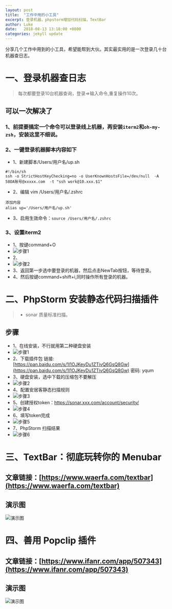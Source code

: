 ```yaml
---
layout: post
title:  "工作中用的小工具"
excerpt: 登录机器，phpstorm增加代码扫描，TextBar
author: Luke
date:   2018-08-13 13:18:00 +0800
categories: jekyll update
---   
```


分享几个工作中用到的小工具，希望能帮到大伙。其实最实用的是一次登录几十台机器查日志。

# 一、登录机器查日志

> 每次都要登录10台机器查询，登录=>输入命令,重复操作10次。

##  可以一次解决了
### 1、前提要搞定一个命令可以登录线上机器，再安装`iterm2`和`oh-my-zsh`，安装这里不细说。

### 2、一键登录机器脚本内容如下
* 1、新建脚本/Users/用户名/up.sh
```
#!/bin/sh
ssh -o StrictHostKeyChecking=no -o UserKnownHostsFile=/dev/null  -A 58OA账号@xxxxx.com  -t "ssh work@10.xxx.$1"
```

* 2、编辑 vim /Users/用户名/.zshrc
```
添加内容
alias up='/Users/用户名/up.sh'
```


* 3、启用生效命令：`source /Users/用户名/.zshrc`

### 3、设置iterm2

* 1、按键command+O
* ![步骤1](http://static.kanheze.com/fenxiang1.png)
* 2、
* ![步骤2](http://static.kanheze.com/fenxiang2-1.png)
* 3、返回第一步选中要登录的机器，然后点击NewTab按钮，等待登录。
* 4、然后按键command+shift+i,同时操作所有登录的机器。

# 二、PhpStorm 安装静态代码扫描插件

> * sonar 质量标准扫描。

## 步骤

* 1、在线安装，不行就用第二种硬盘安装
* ![步骤1](http://static.kanheze.com/fenxiang3.png)
* 2、下载插件包 链接: [https://pan.baidu.com/s/1l1OJKeyDu1ZTivQ6GsQ8Gw](https://pan.baidu.com/s/1l1OJKeyDu1ZTivQ6GsQ8Gw) 密码: yqum
* 3、硬盘安装，选中下载的压缩包不要解压
* ![步骤2](http://static.kanheze.com/fenxiang4.png)
* 4、配置安居客静态扫描规则
* ![步骤3](http://static.kanheze.com/fenxiang5.png)
* 5、创建授权token：https://sonar.xxx.com/account/security/
* ![步骤4](http://static.kanheze.com/fenxiang7.png)
* 6、填写token完成
* ![步骤5](http://static.kanheze.com/fenxiang6.png)
* 7、PhpStorm 扫描结果
* ![步骤6](http://static.kanheze.com/fenxiang8.png)

# 三、TextBar：彻底玩转你的 Menubar

## 文章链接：[https://www.waerfa.com/textbar](https://www.waerfa.com/textbar)
## 演示图
![演示图](http://static.kanheze.com/fenxiang9.png)
# 四、善用 Popclip 插件

## 文章链接：[https://www.ifanr.com/app/507343](https://www.ifanr.com/app/507343)
## 演示图
![演示图](http://static.kanheze.com/fenxiang10.jpg)